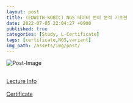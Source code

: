 ```yaml
---
layout: post
title: (EDWITH-KOBIC) NGS 데이터 변이 분석 기초편
date: 2022-07-05 22:04:27 +0900
published: true
categories: [Study, L-Certificate]
tags: [certificate,NGS,variant]
img_path: /assets/img/post/
---
```


![Post-Image](CERTIFICATE-NGS_data_analysis.png)
<br><br>

[Lecture Info](https://www.edwith.org/ngs-data-variation)
<br><br>
[Certificate](http://www.edwith.org/certificate/A20220705-530714?langCode=ko)